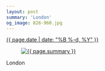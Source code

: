 ```yaml
---
layout: post
summary: 'London'
og_image: 826-960.jpg
---
```


<p>
 <time>
  <a href="/826">
   {{ page.date | date: "%B %-d, %Y" }}
  </a>
 </time>
 <a href="/826">
  <figure data-taken="5/24/2019">
   <img alt="{{ page.summary }}" sizes="(min-width: 700px) 50vw, calc(100vw - 2rem)" src="{{ site.assets_url }}/826-480.jpg" srcset="{{ site.assets_url }}/826-240.jpg 240w, {{ site.assets_url }}/826-480.jpg 480w, {{ site.assets_url }}/826-720.jpg 720w, {{ site.assets_url }}/826-960.jpg 960w"/>
  </figure>
 </a>
 <span>
  London
 </span>
</p>
